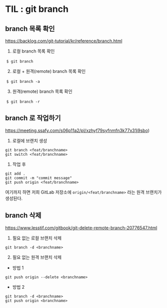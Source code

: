 # TIL : git branch 

## branch 목록 확인 

https://backlog.com/git-tutorial/kr/reference/branch.html 

1. 로컬 branch 목록 확인  

​	`$ git branch`

2. 로컬 + 원격(remote) branch 목록 확인 

​	`$ git branch -a`

3. 원격(remote) branch 목록 확인  

​	`$ git branch -r` 

## branch 로 작업하기 

https://meeting.ssafy.com/s06p11a2/pl/xzhyf79syfnmfn3k77x31j9sbo)

1. 로컬에 브랜치 생성

```
git branch <feat/branchname> 
git switch <feat/branchname> 
```

1. 작업 후

```
git add . 
git commit -m "commit message" 
git push origin <feat/branchname>
```

여기까지 하면 저희 GitLab 저장소에 `origin/<feat/branchname>` 라는 원격 브랜치가 생성된다.



## branch 삭제 

https://www.lesstif.com/gitbook/git-delete-remote-branch-20776547.html

1. 필요 없는 로컬 브랜치 삭제 

 `git branch -d <branchname>`

2. 필요 없는 원격 브랜치 삭제 

- 방법 1

```
git push origin --delete <branchname>
```

- 방법 2

```
git branch -d <branchname>
git push origin <branchname>
```